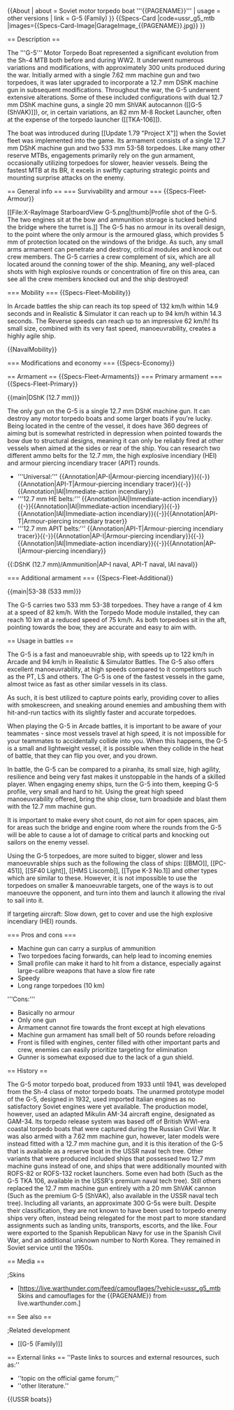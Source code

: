 {{About
| about = Soviet motor torpedo boat '''{{PAGENAME}}'''
| usage = other versions
| link = G-5 (Family)
}}
{{Specs-Card
|code=ussr_g5_mtb
|images={{Specs-Card-Image|GarageImage_{{PAGENAME}}.jpg}}
}}

== Description ==
<!-- ''In the first part of the description, cover the history of the ship's creation and military application. In the second part, tell the reader about using this ship in the game. Add a screenshot: if a beginner player has a hard time remembering vehicles by name, a picture will help them identify the ship in question.'' -->
The '''G-5''' Motor Torpedo Boat represented a significant evolution from the Sh-4 MTB both before and during WW2. It underwent numerous variations and modifications, with approximately 300 units produced during the war. Initially armed with a single 7.62 mm machine gun and two torpedoes, it was later upgraded to incorporate a 12.7 mm DShK machine gun in subsequent modifications. Throughout the war, the G-5 underwent extensive alterations. Some of these included configurations with dual 12.7 mm DShK machine guns, a single 20 mm ShVAK autocannon ([[G-5 (ShVAK)]]), or, in certain variations, an 82 mm M-8 Rocket Launcher, often at the expense of the torpedo launcher ([[TKA-106]]).

The boat was introduced during [[Update 1.79 "Project X"]] when the Soviet fleet was implemented into the game. Its armament consists of a single 12.7 mm DShK machine gun and two 533 mm 53-58 torpedoes. Like many other reserve MTBs, engagements primarily rely on the gun armament, occasionally utilizing torpedoes for slower, heavier vessels. Being the fastest MTB at its BR, it excels in swiftly capturing strategic points and mounting surprise attacks on the enemy.

== General info ==
=== Survivability and armour ===
{{Specs-Fleet-Armour}}
<!-- ''Talk about the vehicle's armour. Note the most well-defended and most vulnerable zones, e.g. the ammo magazine. Evaluate the composition of components and assemblies responsible for movement and manoeuvrability. Evaluate the survivability of the primary and secondary armaments separately. Don't forget to mention the size of the crew, which plays an important role in fleet mechanics. Save tips on preserving survivability for the "Usage in battles" section. If necessary, use a graphical template to show the most well-protected or most vulnerable points in the armour.'' -->

[[File:X-RayImage StarboardView G-5.png|thumb|Profile shot of the G-5. The two engines sit at the bow and ammunition storage is tucked behind the bridge where the turret is.]]
The G-5 has no armour in its overall design, to the point where the only armour is the armoured glass, which provides 5 mm of protection located on the windows of the bridge. As such, any small arms armament can penetrate and destroy, critical modules and knock out crew members. The G-5 carries a crew complement of six, which are all located around the conning tower of the ship. Meaning, any well-placed shots with high explosive rounds or concentration of fire on this area, can see all the crew members knocked out and the ship destroyed!

=== Mobility ===
{{Specs-Fleet-Mobility}}
<!-- ''Write about the ship's mobility. Evaluate its power and manoeuvrability, rudder rerouting speed, stopping speed at full tilt, with its maximum forward and reverse speed.'' -->
In Arcade battles the ship can reach its top speed of 132 km/h within 14.9 seconds and in Realistic & Simulator it can reach up to 94 km/h within 14.3 seconds.
The Reverse speeds can reach up to an impressive 62 km/h! Its small size, combined with its very fast speed, manoeuvrability, creates a highly agile ship.

{{NavalMobility}}

=== Modifications and economy ===
{{Specs-Economy}}

== Armament ==
{{Specs-Fleet-Armaments}}
=== Primary armament ===
{{Specs-Fleet-Primary}}
<!-- ''Provide information about the characteristics of the primary armament. Evaluate their efficacy in battle based on their reload speed, ballistics and the capacity of their shells. Add a link to the main article about the weapon: <code><nowiki>{{main|Weapon name (calibre)}}</nowiki></code>. Broadly describe the ammunition available for the primary armament, and provide recommendations on how to use it and which ammunition to choose.'' -->
{{main|DShK (12.7 mm)}}

The only gun on the G-5 is a single 12.7 mm DShK machine gun. It can destroy any motor torpedo boats and some larger boats if you're lucky. Being located in the centre of the vessel, it does have 360 degrees of aiming but is somewhat restricted in depression when pointed towards the bow due to structural designs, meaning it can only be reliably fired at other vessels when aimed at the sides or rear of the ship. You can research two different ammo belts for the 12.7 mm, the high explosive incendiary (HEI) and armour piercing incendiary tracer (APIT) rounds.

* '''Universal:''' {{Annotation|AP-I|Armour-piercing incendiary}}{{-}}{{Annotation|API-T|Armour-piercing incendiary tracer}}{{-}}{{Annotation|IAI|Immediate-action incendiary}}
* '''12.7 mm HE belts:''' {{Annotation|IAI|Immediate-action incendiary}}{{-}}{{Annotation|IAI|Immediate-action incendiary}}{{-}}{{Annotation|IAI|Immediate-action incendiary}}{{-}}{{Annotation|API-T|Armour-piercing incendiary tracer}}
* '''12.7 mm APIT belts:''' {{Annotation|API-T|Armour-piercing incendiary tracer}}{{-}}{{Annotation|AP-I|Armour-piercing incendiary}}{{-}}{{Annotation|IAI|Immediate-action incendiary}}{{-}}{{Annotation|AP-I|Armour-piercing incendiary}}

{{:DShK (12.7 mm)/Ammunition|AP-I naval, API-T naval, IAI naval}}

=== Additional armament ===
{{Specs-Fleet-Additional}}
<!-- ''Describe the available additional armaments of the ship: depth charges, mines, torpedoes. Talk about their positions, available ammunition and launch features such as dead zones of torpedoes. If there is no additional armament, remove this section.'' -->
{{main|53-38 (533 mm)}}

The G-5 carries two 533 mm 53-38 torpedoes. They have a range of 4 km at a speed of 82 km/h. With the Torpedo Mode module installed, they can reach 10 km at a reduced speed of 75 km/h. As both torpedoes sit in the aft, pointing towards the bow, they are accurate and easy to aim with.

== Usage in battles ==
<!-- ''Describe the technique of using this ship, the characteristics of her use in a team and tips on strategy. Abstain from writing an entire guide – don't try to provide a single point of view, but give the reader food for thought. Talk about the most dangerous opponents for this vehicle and provide recommendations on fighting them. If necessary, note the specifics of playing with this vehicle in various modes (AB, RB, SB).'' -->

The G-5 is a fast and manoeuvrable ship, with speeds up to 122 km/h in Arcade and 94 km/h in Realistic & Simulator Battles. The G-5 also offers excellent manoeuvrability, at high speeds compared to it competitors such as the PT, LS and others. The G-5 is one of the fastest vessels in the game, almost twice as fast as other similar vessels in its class.

As such, it is best utilized to capture points early, providing cover to allies with smokescreen, and sneaking around enemies and ambushing them with hit-and-run tactics with its slightly faster and accurate torpedoes.

When playing the G-5 in Arcade battles, it is important to be aware of your teammates - since most vessels travel at high speed, it is not impossible for your teammates to accidentally collide into you. When this happens, the G-5 is a small and lightweight vessel, it is possible when they collide in the heat of battle, that they can flip you over, and you drown.

In battle, the G-5 can be compared to a piranha, its small size, high agility, resilience and being very fast makes it unstoppable in the hands of a skilled player. When engaging enemy ships, turn the G-5 into them, keeping G-5 profile, very small and hard to hit. Using the great high speed manoeuvrability offered, bring the ship close, turn broadside and blast them with the 12.7 mm machine gun.

It is important to make every shot count, do not aim for open spaces, aim for areas such the bridge and engine room where the rounds from the G-5 will be able to cause a lot of damage to critical parts and knocking out sailors on the enemy vessel.

Using the G-5 torpedoes, are more suited to bigger, slower and less manoeuvrable ships such as the following the class of ships: [[BMO]], [[PC-451]], [[SF40 Light]], [[HMS Liscomb]], [[Type K-3 No.1]] and other types which are similar to these. However, it is not impossible to use the torpedoes on smaller & manoeuvrable targets, one of the ways is to out manoeuvre the opponent, and turn into them and launch it allowing the rival to sail into it.

If targeting aircraft: Slow down, get to cover and use the high explosive incendiary (HEI) rounds.

=== Pros and cons ===
<!-- ''Summarise and briefly evaluate the vehicle in terms of its characteristics and combat effectiveness. Mark its pros and cons in the bulleted list. Try not to use more than 6 points for each of the characteristics. Avoid using categorical definitions such as "bad", "good" and the like - use substitutions with softer forms such as "inadequate" and "effective".'' -->

* Machine gun can carry a surplus of ammunition
* Two torpedoes facing forwards, can help lead to incoming enemies
* Small profile can make it hard to hit from a distance, especially against large-calibre weapons that have a slow fire rate
* Speedy
* Long range torpedoes (10 km)

'''Cons:'''

* Basically no armour
* Only one gun
* Armament cannot fire towards the front except at high elevations
* Machine gun armament has small belt of 50 rounds before reloading
* Front is filled with engines, center filled with other important parts and crew, enemies can easily prioritize targeting for elimination
* Gunner is somewhat exposed due to the lack of a gun shield.

== History ==
<!-- ''Describe the history of the creation and combat usage of the ship in more detail than in the introduction. If the historical reference turns out to be too long, take it to a separate article, taking a link to the article about the ship and adding a block "/History" (example: <nowiki>https://wiki.warthunder.com/(Ship-name)/History</nowiki>) and add a link to it here using the <code>main</code> template. Be sure to reference text and sources by using <code><nowiki><ref></ref></nowiki></code>, as well as adding them at the end of the article with <code><nowiki><references /></nowiki></code>. This section may also include the ship's dev blog entry (if applicable) and the in-game encyclopedia description (under <code><nowiki>=== In-game description ===</nowiki></code>, also if applicable).'' -->

The G-5 motor torpedo boat, produced from 1933 until 1941, was developed from the Sh-4 class of motor torpedo boats. The unarmed prototype model of the G-5, designed in 1932, used imported Italian engines as no satisfactory Soviet engines were yet available. The production model, however, used an adapted Mikulin AM-34 aircraft engine, designated as GAM-34. Its torpedo release system was based off of British WWI-era coastal torpedo boats that were captured during the Russian Civil War. It was also armed with a 7.62 mm machine gun, however, later models were instead fitted with a 12.7 mm machine gun, and it is this iteration of the G-5 that is available as a reserve boat in the USSR naval tech tree. Other variants that were produced included ships that possessed two 12.7 mm machine guns instead of one, and ships that were additionally mounted with ROFS-82 or ROFS-132 rocket launchers. Some even had both (Such as the G-5 TKA 106, available in the USSR's premium naval tech tree). Still others replaced the 12.7 mm machine gun entirely with a 20 mm ShVAK cannon (Such as the premium G-5 (ShVAK), also available in the USSR naval tech tree). Including all variants, an approximate 300 G-5s were built. Despite their classification, they are not known to have been used to torpedo enemy ships very often, instead being relegated for the most part to more standard assignments such as landing units, transports, escorts, and the like. Four were exported to the Spanish Republican Navy for use in the Spanish Civil War, and an additional unknown number to North Korea. They remained in Soviet service until the 1950s.

== Media ==
<!-- ''Excellent additions to the article would be video guides, screenshots from the game, and photos.'' -->

;Skins

* [https://live.warthunder.com/feed/camouflages/?vehicle=ussr_g5_mtb Skins and camouflages for the {{PAGENAME}} from live.warthunder.com.]

== See also ==
<!-- ''Links to articles on the War Thunder Wiki that you think will be useful for the reader, for example:''
* ''reference to the series of the ship;''
* ''links to approximate analogues of other nations and research trees.'' -->

;Related development

* [[G-5 (Family)]]

== External links ==
''Paste links to sources and external resources, such as:''

* ''topic on the official game forum;''
* ''other literature.''

{{USSR boats}}